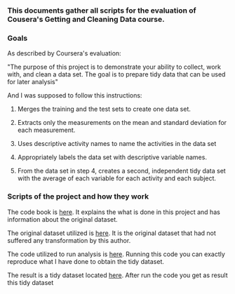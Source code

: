 ### This documents gather all scripts for the evaluation of Cousera's Getting and Cleaning Data course.




### Goals

As described by Coursera's evaluation:

"The purpose of this project is to demonstrate your ability to collect, work with, and clean a data set. The goal is to prepare tidy data that can be used for later analysis"

And I was supposed to follow this instructions:

1. Merges the training and the test sets to create one data set.

2. Extracts only the measurements on the mean and standard deviation for each measurement.

3. Uses descriptive activity names to name the activities in the data set

4. Appropriately labels the data set with descriptive variable names.

5. From the data set in step 4, creates a second, independent tidy data set with the average of each variable for each activity and each subject.

### Scripts of the project and how they work

The code book is [here](https://github.com/antoniovcm/datasciencecoursera/blob/master/CodeBook.md).
It explains the what is done in this project and has information about the original dataset.

The original dataset utilized is [here](https://d396qusza40orc.cloudfront.net/getdata%2Fprojectfiles%2FUCI%20HAR%20Dataset.zip).
It is the original dataset that had not suffered any transformation by this author.

The code utilized to run analysis is [here](https://github.com/antoniovcm/datasciencecoursera/blob/master/run_analysis.R).
Running this code you can exactly reproduce what I have done to obtain the tidy dataset.

The result is a tidy dataset located [here](https://github.com/antoniovcm/datasciencecoursera/blob/master/tidyData.txt).
After run the code you get as result this tidy dataset

